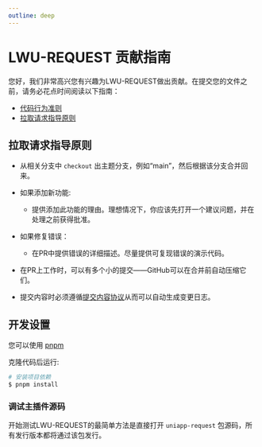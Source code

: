 ```yaml
---
outline: deep
---
```

# LWU-REQUEST 贡献指南

您好，我们非常高兴您有兴趣为LWU-REQUEST做出贡献。在提交您的文件之前，请务必花点时间阅读以下指南：

- [代码行为准则](./code-of-conduct.md)
- [拉取请求指导原则](#拉取请求指导原则)

## 拉取请求指导原则

- 从相关分支中 `checkout` 出主题分支，例如“main”，然后根据该分支合并回来。

- 如果添加新功能:

  - 提供添加此功能的理由。理想情况下，你应该先打开一个建议问题，并在处理之前获得批准。

- 如果修复错误：

  - 在PR中提供错误的详细描述。尽量提供可复现错误的演示代码。

- 在PR上工作时，可以有多个小的提交——GitHub可以在合并前自动压缩它们。

- 提交内容时必须遵循[提交内容协议](./commit-convention.md)从而可以自动生成变更日志。

## 开发设置

您可以使用 [pnpm](https://pnpm.io)

克隆代码后运行:

```sh
# 安装项目依赖
$ pnpm install
```

### 调试主插件源码

开始测试LWU-REQUEST的最简单方法是直接打开 `uniapp-request` 包源码，所有发行版本都将通过该包发行。